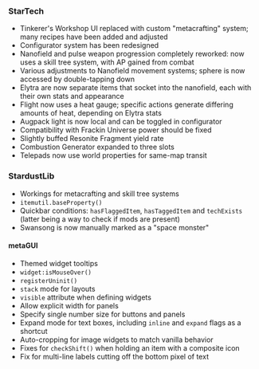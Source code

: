 ### StarTech
- Tinkerer's Workshop UI replaced with custom "metacrafting" system; many recipes have been added and adjusted
- Configurator system has been redesigned
- Nanofield and pulse weapon progression completely reworked: now uses a skill tree system, with AP gained from combat
- Various adjustments to Nanofield movement systems; sphere is now accessed by double-tapping down
- Elytra are now separate items that socket into the nanofield, each with their own stats and appearance
- Flight now uses a heat gauge; specific actions generate differing amounts of heat, depending on Elytra stats
- Augpack light is now local and can be toggled in configurator
- Compatibility with Frackin Universe power should be fixed
- Slightly buffed Resonite Fragment yield rate
- Combustion Generator expanded to three slots
- Telepads now use world properties for same-map transit

### StardustLib
- Workings for metacrafting and skill tree systems
- `itemutil.baseProperty()`
- Quickbar conditions: `hasFlaggedItem`, `hasTaggedItem` and `techExists` (latter being a way to check if mods are present)
- Swansong is now manually marked as a "space monster"

#### metaGUI
- Themed widget tooltips
- `widget:isMouseOver()`
- `registerUninit()`
- `stack` mode for layouts
- `visible` attribute when defining widgets
- Allow explicit width for panels
- Specify single number size for buttons and panels
- Expand mode for text boxes, including `inline` and `expand` flags as a shortcut
- Auto-cropping for image widgets to match vanilla behavior
- Fixes for `checkShift()` when holding an item with a composite icon
- Fix for multi-line labels cutting off the bottom pixel of text
